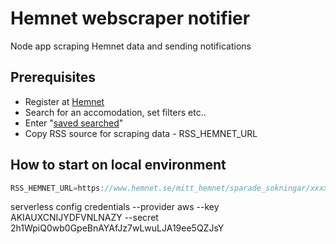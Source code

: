# Hemnet webscraper notifier
Node app scraping Hemnet data and sending notifications

## Prerequisites
* Register at [Hemnet](https://www.hemnet.se/)
* Search for an accomodation, set filters etc..
* Enter "[saved searched](https://www.hemnet.se/mitt_hemnet/sparade_sokningar)"
* Copy RSS source for scraping data - RSS_HEMNET_URL

## How to start on local environment
```js
RSS_HEMNET_URL=https://www.hemnet.se/mitt_hemnet/sparade_sokningar/xxxxxxxxx.xml npm run start
```


serverless config credentials --provider aws --key AKIAUXCNIJYDFVNLNAZY --secret 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